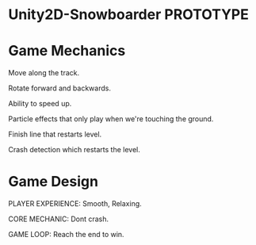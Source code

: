 # Unity2D-Snowboarder PROTOTYPE

# Game Mechanics

Move along the track.

Rotate forward and backwards.

Ability to speed up.

Particle effects that only play when we're touching the ground.

Finish line that restarts level.

Crash detection which restarts the level.

# Game Design

PLAYER EXPERIENCE: Smooth, Relaxing.

CORE MECHANIC: Dont crash.

GAME LOOP: Reach the end to win.
